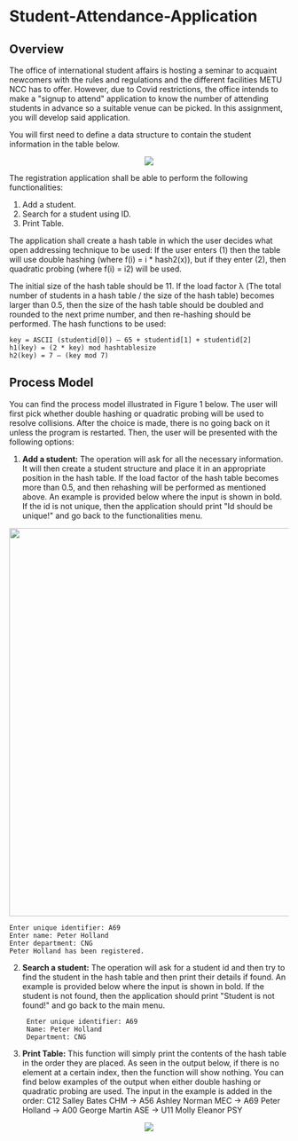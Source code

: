 # Student-Attendance-Application

## Overview
The office of international student affairs is hosting a seminar to acquaint newcomers with the rules and regulations and the different facilities METU NCC has to offer. However, due to Covid restrictions, the office intends to make a "signup to attend" application to know the number of attending students in advance so a suitable venue can be picked. In this assignment, you will develop said application.
<p align="left">You will first need to define a data structure to contain the student information in the table below.</p>
<p align="center"><img src="https://i.ibb.co/RDf4rc2/Capture.png"></p>

The registration application shall be able to perform the following functionalities:
1. Add a student.
2. Search for a student using ID.
3. Print Table.

The application shall create a hash table in which the user decides what open addressing technique to be used: If the user enters (1) then the table will use double hashing (where f(i) = i * hash2(x)), but if they enter (2), then quadratic probing (where f(i) = i2) will be used.

The initial size of the hash table should be 11. If the load factor λ (The total number of students in a hash table / the size of the hash table) becomes larger than 0.5, then the size of the hash table should be doubled and rounded to the next prime number, and then re-hashing should be performed.
The hash functions to be used:

    key = ASCII (studentid[0]) – 65 + studentid[1] + studentid[2]
    h1(key) = (2 * key) mod hashtablesize
    h2(key) = 7 – (key mod 7)

## Process Model
You can find the process model illustrated in Figure 1 below. The user will first pick whether double hashing or quadratic probing will be used to resolve collisions. After the choice is made, there is no going back on it unless the program is restarted. Then, the user will be presented with the following options:
1. **Add a student:** The operation will ask for all the necessary information. It will then create a student structure and place it in an appropriate position in the hash table. If the load factor of the hash table becomes more than 0.5, and then rehashing will be performed as mentioned above. An example is provided below where the input is shown in bold. If the id is not unique, then the application should print "Id should be unique!" and go back to the functionalities menu.
<p align="center"><img src="https://i.ibb.co/3pt5LP3/image-2022-09-10-212116283.png" width="700px"></p>
    
    Enter unique identifier: A69
    Enter name: Peter Holland
    Enter department: CNG
    Peter Holland has been registered.

2. **Search a student:** The operation will ask for a student id and then try to find the student in the hash table and then print their details if found. An example is provided below where the input is shown in bold. If the student is not found, then the application should print "Student is not found!" and go back to the main menu.

        Enter unique identifier: A69
        Name: Peter Holland
        Department: CNG

3. **Print Table:** This function will simply print the contents of the hash table in the order they are placed. As seen in the output below, if there is no element at a certain index, then the function will show nothing. You can find below examples of the output when either double hashing or quadratic probing are used. The input in the example is added in the order:
C12 Salley Bates CHM -> A56 Ashley Norman MEC -> A69 Peter Holland -> A00 George Martin ASE -> U11 Molly Eleanor PSY
<p align="center"><img src="https://i.ibb.co/Cskqxjx/Capture.png"></p>
